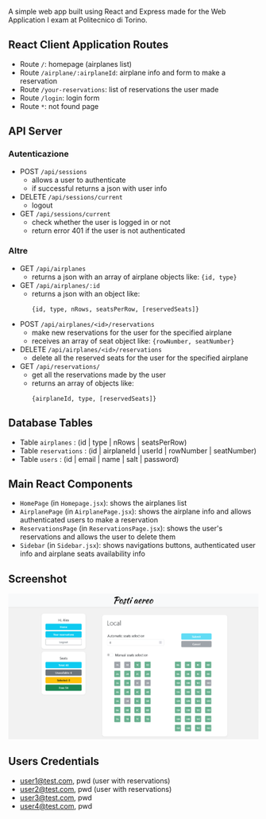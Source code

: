 A simple web app built using React and Express made for the Web Application I exam at Politecnico di Torino.

## React Client Application Routes

- Route `/`: homepage (airplanes list)
- Route `/airplane/:airplaneId`: airplane info and form to make a reservation
- Route `/your-reservations`: list of reservations the user made
- Route `/login`: login form
- Route `*`: not found page

## API Server
### Autenticazione
- POST `/api/sessions`
  - allows a user to authenticate
  - if successful returns a json with user info
- DELETE `/api/sessions/current`
  - logout
- GET `/api/sessions/current`
  - check whether the user is logged in or not
  - return error 401 if the user is not authenticated

### Altre
- GET `/api/airplanes`
  - returns a json with an array of airplane objects like: ```{id, type}```
- GET `/api/airplanes/:id`
  - returns a json with an object like:
    ```
    {id, type, nRows, seatsPerRow, [reservedSeats]}
    ```
- POST `/api/airplanes/<id>/reservations`
  - make new reservations for the user for the specified airplane
  - receives an array of seat object like: ```{rowNumber, seatNumber}```
- DELETE `/api/airplanes/<id>/reservations`
  - delete all the reserved seats for the user for the specified airplane
- GET `/api/reservations/`
  - get all the reservations made by the user
  - returns an array of objects like:
    ```
    {airplaneId, type, [reservedSeats]}
    ```

## Database Tables

- Table `airplanes` : (id | type | nRows | seatsPerRow)
- Table `reservations` : (id | airplaneId | userId | rowNumber | seatNumber)
- Table `users` : (id | email | name | salt | password)

## Main React Components

- `HomePage` (in `Homepage.jsx`): shows the airplanes list
- `AirplanePage` (in `AirplanePage.jsx`): shows the airplane info and allows authenticated users to make a reservation
- `ReservationsPage` (in `ReservationsPage.jsx`): shows the user's reservations and allows the user to delete them
- `Sidebar` (in `Sidebar.jsx`): shows navigations buttons, authenticated user info and airplane seats availability info

## Screenshot

![Screenshot](./img/screenshot.png)

## Users Credentials

- user1@test.com, pwd (user with reservations)
- user2@test.com, pwd (user with reservations)
- user3@test.com, pwd
- user4@test.com, pwd


